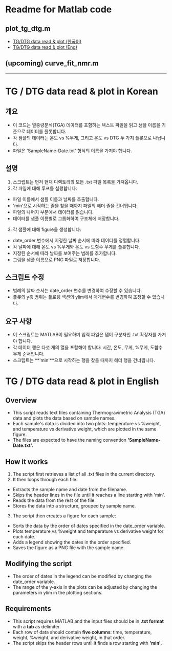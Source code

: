 # Readme for Matlab code

## plot_tg_dtg.m
- [TG/DTG data read & plot (한국어)](#tg--dtg-data-read--plot-in-korean)
- [TG/DTG data read & plot (Eng)](#tg--dtg-data-read--plot-in-english)

## (upcoming) curve_fit_nmr.m


---

# TG / DTG data read & plot in Korean

## 개요
- 이 코드는 열중량분석(TGA) 데이터를 포함하는 텍스트 파일을 읽고 샘플 이름을 기준으로 데이터를 플롯합니다.
- 각 샘플의 데이터는 온도 vs %무게, 그리고 온도 vs DTG 두 가지 플롯으로 나뉩니다. 
- 파일은 'SampleName-Date.txt' 형식의 이름을 가져야 합니다.

## 설명
1. 스크립트는 먼저 현재 디렉토리의 모든 .txt 파일 목록을 가져옵니다.
2. 각 파일에 대해 루프를 실행합니다:
- 파일 이름에서 샘플 이름과 날짜를 추출합니다.
- 'min'으로 시작하는 줄을 찾을 때까지 파일의 헤더 줄을 건너뜁니다.
- 파일의 나머지 부분에서 데이터를 읽습니다.
- 데이터를 샘플 이름별로 그룹화하여 구조체에 저장합니다.
3. 각 샘플에 대해 figure을 생성합니다:
- date_order 변수에서 지정한 날짜 순서에 따라 데이터를 정렬합니다.
- 각 날짜에 대해 온도 vs %무게와 온도 vs 도함수 무게를 플롯합니다.
- 지정된 순서에 따라 날짜를 보여주는 범례를 추가합니다.
- 그림을 샘플 이름으로 PNG 파일로 저장합니다.

## 스크립트 수정
- 범례의 날짜 순서는 date_order 변수를 변경하여 수정할 수 있습니다.
- 플롯의 y축 범위는 플로팅 섹션의 ylim에서 매개변수를 변경하여 조정할 수 있습니다.

## 요구 사항
- 이 스크립트는 MATLAB이 필요하며 입력 파일은 탭이 구분자인 .txt 확장자를 가져야 합니다.
- 각 데이터 행은 다섯 개의 열을 포함해야 합니다: 시간, 온도, 무게, %무게, 도함수 무게 순서입니다.
- 스크립트는 **'min'**으로 시작하는 행을 찾을 때까지 헤더 행을 건너뜁니다.


# TG / DTG data read & plot in English

## Overview
- This script reads text files containing Thermogravimetric Analysis (TGA) data and plots the data based on sample names.
- Each sample's data is divided into two plots: temperature vs %weight, and temperature vs derivative weight, which are plotted in the same figure.
- The files are expected to have the naming convention **'SampleName-Date.txt'.**

## How it works
1. The script first retrieves a list of all .txt files in the current directory.
2. It then loops through each file:
- Extracts the sample name and date from the filename.
- Skips the header lines in the file until it reaches a line starting with 'min'.
- Reads the data from the rest of the file.
- Stores the data into a structure, grouped by sample name.
3. The script then creates a figure for each sample:
- Sorts the data by the order of dates specified in the date_order variable.
- Plots temperature vs %weight and temperature vs derivative weight for each date.
- Adds a legend showing the dates in the order specified.
- Saves the figure as a PNG file with the sample name.

## Modifying the script
- The order of dates in the legend can be modified by changing the date_order variable.
- The range of the y-axis in the plots can be adjusted by changing the parameters in ylim in the plotting sections.

## Requirements
- This script requires MATLAB and the input files should be in **.txt format** with a **tab** as delimiter. 
- Each row of data should contain **five columns**: time, temperature, weight, %weight, and derivative weight, in that order.
- The script skips the header rows until it finds a row starting with **'min'**.
